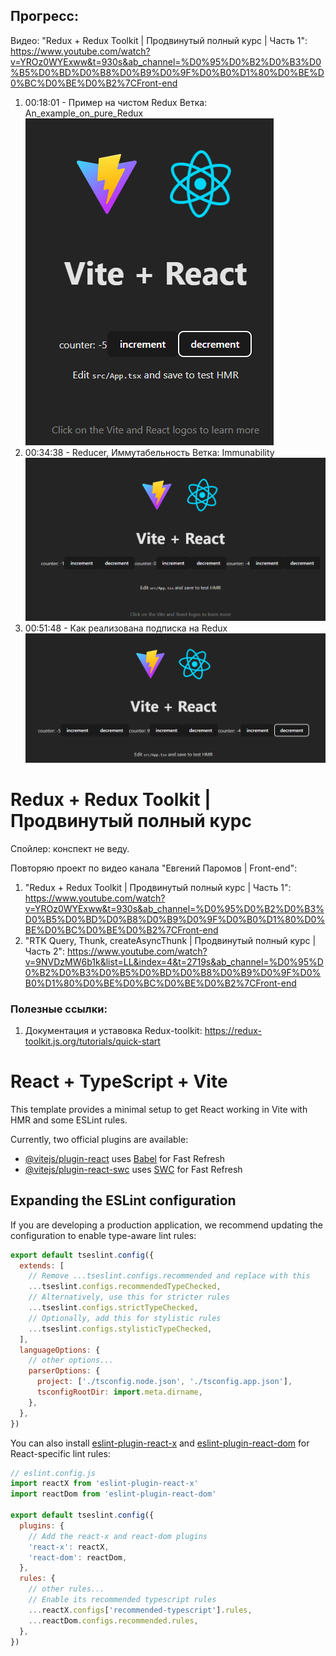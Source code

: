 ## Прогресс:
Видео: 
"Redux + Redux Toolkit | Продвинутый полный курс | Часть 1": https://www.youtube.com/watch?v=YROz0WYExww&t=930s&ab_channel=%D0%95%D0%B2%D0%B3%D0%B5%D0%BD%D0%B8%D0%B9%D0%9F%D0%B0%D1%80%D0%BE%D0%BC%D0%BE%D0%B2%7CFront-end
1) 00:18:01 - Пример на чистом Redux
Ветка: An_example_on_pure_Redux 
![Alt text](image.png)
2) 00:34:38 - Reducer, Иммутабельность 
Ветка: Immunability
![Alt text](image-1.png)
3) 00:51:48 - Как реализована подписка на Redux
![Alt text](image-2.png)


# Redux + Redux Toolkit | Продвинутый полный курс

Спойлер: конспект не веду.

Повторяю проект по видео канала "Евгений Паромов | Front-end":
1) "Redux + Redux Toolkit | Продвинутый полный курс | Часть 1": https://www.youtube.com/watch?v=YROz0WYExww&t=930s&ab_channel=%D0%95%D0%B2%D0%B3%D0%B5%D0%BD%D0%B8%D0%B9%D0%9F%D0%B0%D1%80%D0%BE%D0%BC%D0%BE%D0%B2%7CFront-end
2) "RTK Query, Thunk, createAsyncThunk | Продвинутый полный курс | Часть 2": https://www.youtube.com/watch?v=9NVDzMW6b1k&list=LL&index=4&t=2719s&ab_channel=%D0%95%D0%B2%D0%B3%D0%B5%D0%BD%D0%B8%D0%B9%D0%9F%D0%B0%D1%80%D0%BE%D0%BC%D0%BE%D0%B2%7CFront-end 

### Полезные ссылки:
1) Документация и уставовка Redux-toolkit: https://redux-toolkit.js.org/tutorials/quick-start 


# React + TypeScript + Vite

This template provides a minimal setup to get React working in Vite with HMR and some ESLint rules.

Currently, two official plugins are available:

- [@vitejs/plugin-react](https://github.com/vitejs/vite-plugin-react/blob/main/packages/plugin-react) uses [Babel](https://babeljs.io/) for Fast Refresh
- [@vitejs/plugin-react-swc](https://github.com/vitejs/vite-plugin-react/blob/main/packages/plugin-react-swc) uses [SWC](https://swc.rs/) for Fast Refresh

## Expanding the ESLint configuration

If you are developing a production application, we recommend updating the configuration to enable type-aware lint rules:

```js
export default tseslint.config({
  extends: [
    // Remove ...tseslint.configs.recommended and replace with this
    ...tseslint.configs.recommendedTypeChecked,
    // Alternatively, use this for stricter rules
    ...tseslint.configs.strictTypeChecked,
    // Optionally, add this for stylistic rules
    ...tseslint.configs.stylisticTypeChecked,
  ],
  languageOptions: {
    // other options...
    parserOptions: {
      project: ['./tsconfig.node.json', './tsconfig.app.json'],
      tsconfigRootDir: import.meta.dirname,
    },
  },
})
```

You can also install [eslint-plugin-react-x](https://github.com/Rel1cx/eslint-react/tree/main/packages/plugins/eslint-plugin-react-x) and [eslint-plugin-react-dom](https://github.com/Rel1cx/eslint-react/tree/main/packages/plugins/eslint-plugin-react-dom) for React-specific lint rules:

```js
// eslint.config.js
import reactX from 'eslint-plugin-react-x'
import reactDom from 'eslint-plugin-react-dom'

export default tseslint.config({
  plugins: {
    // Add the react-x and react-dom plugins
    'react-x': reactX,
    'react-dom': reactDom,
  },
  rules: {
    // other rules...
    // Enable its recommended typescript rules
    ...reactX.configs['recommended-typescript'].rules,
    ...reactDom.configs.recommended.rules,
  },
})
```
